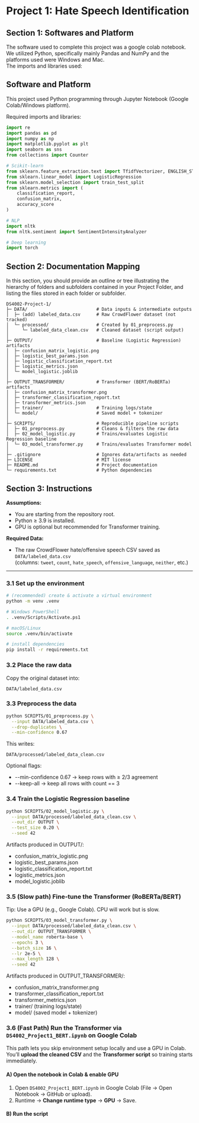 # Project 1: Hate Speech Identification 

## Section 1: Softwares and Platform 
The software used to complete this project was a google colab notebook. We utilized Python, specifically mainly Pandas and NumPy and the platforms used were Windows and Mac.  
The imports and libraries used:
## Software and Platform

This project used Python programming through Jupyter Notebook (Google Colab/Windows platform).

Required imports and libraries:

```python
import re
import pandas as pd
import numpy as np
import matplotlib.pyplot as plt
import seaborn as sns
from collections import Counter

# Scikit-learn
from sklearn.feature_extraction.text import TfidfVectorizer, ENGLISH_STOP_WORDS
from sklearn.linear_model import LogisticRegression
from sklearn.model_selection import train_test_split
from sklearn.metrics import (
    classification_report,
    confusion_matrix,
    accuracy_score
)

# NLP
import nltk
from nltk.sentiment import SentimentIntensityAnalyzer

# Deep learning
import torch
```

## Section 2: Documentation Mapping 
In this section, you should provide an outline or tree illustrating the hierarchy of folders and subfolders contained in your Project Folder, and listing the files stored in each folder or subfolder.
```
DS4002-Project-1/
├─ DATA/                          # Data inputs & intermediate outputs
│  ├─ (add) labeled_data.csv      # Raw CrowdFlower dataset (not tracked)
│  └─ processed/                  # Created by 01_preprocess.py
│     └─ labeled_data_clean.csv   # Cleaned dataset (script output)
│
├─ OUTPUT/                        # Baseline (Logistic Regression) artifacts
│  ├─ confusion_matrix_logistic.png
│  ├─ logistic_best_params.json
│  ├─ logistic_classification_report.txt
│  ├─ logistic_metrics.json
│  └─ model_logistic.joblib
│
├─ OUTPUT_TRANSFORMER/            # Transformer (BERT/RoBERTa) artifacts
│  ├─ confusion_matrix_transformer.png
│  ├─ transformer_classification_report.txt
│  ├─ transformer_metrics.json
│  ├─ trainer/                    # Training logs/state
│  └─ model/                      # Saved model + tokenizer
│
├─ SCRIPTS/                       # Reproducible pipeline scripts
│  ├─ 01_preprocess.py            # Cleans & filters the raw data
│  ├─ 02_model_logistic.py        # Trains/evaluates Logistic Regression baseline
│  └─ 03_model_transformer.py     # Trains/evaluates Transformer model
│
├─ .gitignore                     # Ignores data/artifacts as needed
├─ LICENSE                        # MIT license
├─ README.md                      # Project documentation
└─ requirements.txt               # Python dependencies
```
## Section 3: Instructions 

**Assumptions:**  
- You are starting from the repository root.  
- Python ≥ 3.9 is installed.  
- GPU is optional but recommended for Transformer training.  

**Required Data:**  
- The raw CrowdFlower hate/offensive speech CSV saved as `DATA/labeled_data.csv`  
  (columns: `tweet`, `count`, `hate_speech`, `offensive_language`, `neither`, etc.)

---

### 3.1 Set up the environment
```bash
# (recommended) create & activate a virtual environment
python -m venv .venv

# Windows PowerShell
. .venv/Scripts/Activate.ps1

# macOS/Linux
source .venv/bin/activate

# install dependencies
pip install -r requirements.txt
```

### 3.2 Place the raw data
Copy the original dataset into:
```
DATA/labeled_data.csv
```

### 3.3 Preprocess the data
```bash
python SCRIPTS/01_preprocess.py \
  --input DATA/labeled_data.csv \
  --drop-duplicates \
  --min-confidence 0.67
```
This writes:
```
DATA/processed/labeled_data_clean.csv
```
Optional flags:
* --min-confidence 0.67 → keep rows with ≥ 2/3 agreement
* --keep-all → keep all rows with count == 3

### 3.4 Train the Logistic Regression baseline
```bash
python SCRIPTS/02_model_logistic.py \
  --input DATA/processed/labeled_data_clean.csv \
  --out_dir OUTPUT \
  --test_size 0.20 \
  --seed 42
```

Artifacts produced in OUTPUT/:
* confusion_matrix_logistic.png
* logistic_best_params.json
* logistic_classification_report.txt
* logistic_metrics.json
* model_logistic.joblib

### 3.5 (Slow path) Fine-tune the Transformer (RoBERTa/BERT)
Tip: Use a GPU (e.g., Google Colab). CPU will work but is slow.

```bash
python SCRIPTS/03_model_transformer.py \
  --input DATA/processed/labeled_data_clean.csv \
  --out_dir OUTPUT_TRANSFORMER \
  --model_name roberta-base \
  --epochs 3 \
  --batch_size 16 \
  --lr 2e-5 \
  --max_length 128 \
  --seed 42
```

Artifacts produced in OUTPUT_TRANSFORMER/:
* confusion_matrix_transformer.png
* transformer_classification_report.txt
* transformer_metrics.json
* trainer/ (training logs/state)
* model/ (saved model + tokenizer)

### 3.6 (Fast Path) Run the Transformer via `DS4002_Project1_BERT.ipynb` on Google Colab

This path lets you skip environment setup locally and use a GPU in Colab. You’ll **upload the cleaned CSV** and the **Transformer script** so training starts immediately.

#### A) Open the notebook in Colab & enable GPU
1. Open `DS4002_Project1_BERT.ipynb` in Google Colab (File → Open Notebook → GitHub or upload).
2. Runtime → **Change runtime type** → **GPU** → Save.

#### B) Run the script
